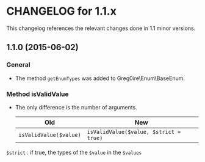 CHANGELOG for 1.1.x
===================

This changelog references the relevant changes done in 1.1 minor versions.

## 1.1.0 (2015-06-02)

### General

 * The method `getEnumTypes` was added to Greg0ire\Enum\BaseEnum.

### Method isValidValue

 * The only difference is the number of arguments.

   | Old                    | New
   | -----------------------| --------------------------------------
   | `isValidValue($value)` | `isValidValue($value, $strict = true)`

`$strict` : if true, the types of the `$value` in the `$values`
